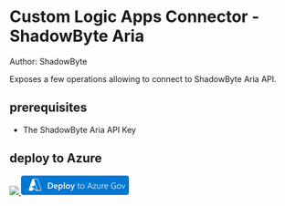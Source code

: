 # Custom Logic Apps Connector - ShadowByte Aria

Author: ShadowByte

Exposes a few operations allowing to connect to ShadowByte Aria API.

## prerequisites
* The ShadowByte Aria API Key

## deploy to Azure
<a href="https://portal.azure.com/#create/Microsoft.Template/uri/https%3A%2F%2Fraw.githubusercontent.com%2FAzure%2FAzure-Sentinel%2Fmaster%2FSolutions%2FShadowByte%2520Aria%2FPlaybooks%2FShadowByte_Aria_Custom_Connector%2Fazuredeploy.json" target="_blank">
    <img src="https://aka.ms/deploytoazurebutton""/>
</a>
<a href="https://portal.azure.us/#create/Microsoft.Template/uri/https%3A%2F%2Fraw.githubusercontent.com%2FAzure%2FAzure-Sentinel%2Fmaster%2FSolutions%2FShadowByte%2520Aria%2FPlaybooks%2FShadowByte_Aria_Custom_Connector%2Fazuredeploy.json" target="_blank">
<img src="https://raw.githubusercontent.com/Azure/azure-quickstart-templates/master/1-CONTRIBUTION-GUIDE/images/deploytoazuregov.png"/>
</a>
